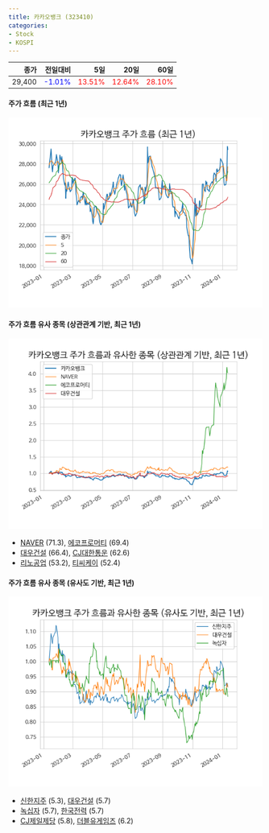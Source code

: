 ```yaml
---
title: 카카오뱅크 (323410)
categories:
- Stock
- KOSPI
---
```


|종가|전일대비|5일|20일|60일|
|---:|-------:|--:|---:|---:|
|29,400|<span style="color: blue">-1.01%</span>|<span style="color: red">13.51%</span>|<span style="color: red">12.64%</span>|<span style="color: red">28.10%</span>|

<!-- more -->

#### 주가 흐름 (최근 1년)
![323410](/assets/images/stock/323410.png)


#### 주가 흐름 유사 종목 (상관관계 기반, 최근 1년)
![323410](/assets/images/stock/323410_corr.png)
- [NAVER](/035420/) (71.3), [에코프로머티](/450080/) (69.4)
- [대우건설](/047040/) (66.4), [CJ대한통운](/000120/) (62.6)
- [리노공업](/058470/) (53.2), [티씨케이](/064760/) (52.4)


#### 주가 흐름 유사 종목 (유사도 기반, 최근 1년)
![323410](/assets/images/stock/323410_sim.png)
- [신한지주](/055550/) (5.3), [대우건설](/047040/) (5.7)
- [녹십자](/006280/) (5.7), [한국전력](/015760/) (5.7)
- [CJ제일제당](/097950/) (5.8), [더블유게임즈](/192080/) (6.2)